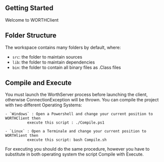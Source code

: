 ## Getting Started

Welcome to WORTHClient
## Folder Structure

The workspace contains many folders by default, where:

- `src`: the folder to maintain sources
- `lib`: the folder to maintain dependencies
- `bin`: the folder to contain all binary files as .Class files

## Compile and Execute

You must launch the WorthServer process before launching the client, otherwise
ConnectionException will be thrown.
You can compile the project with two different Operating Systems:

	- `Windows` : Open a Powershell and change your current position to WORTHClient then
		      execute this script : ./Compile.ps1

	- `Linux` : Open a Terminale and change your current position to WORTHlient then 
 		      execute this script: bash Compile.sh
For executing you should do the same procedure, however you have to substitute in both operating system the script Compile with Execute.
	 